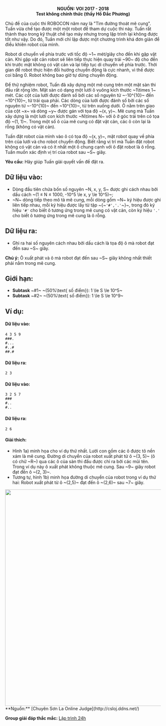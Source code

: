 **<center>NGUỒN: VOI 2017 - 2018</center>**
**<center>Test không chính thức (thầy Hồ Đắc Phương)</center>**

Chủ đề của cuộc thi ROBOCON năm nay là "Tìm đường thoát mê cung". Tuấn vừa chế tạo được một một robot để tham dự cuộc thi này. Tuấn rất thành thạo trong kỹ thuật chế tạo máy nhưng trong lập trình lại không được tốt như vậy. Do đó, Tuấn mới chỉ lập được một chương trình khá đơn giản để điều khiên robot của mình.

Robot di chuyển về phía trước với tốc độ ~1~ mét/giây cho đến khi gặp vật cản. Khi gặp vật cản robot sẽ liên tiếp thực hiện quay trái ~90~ độ cho đến khi trước mặt không có vật cản và lại tiếp tục di chuyển về phía trước. Thời gian để robot thực hiện đổi hướng chuyển động là cực nhanh, vì thế được coi bằng 0. Robot không bao giờ tự dừng chuyển động.

Để thử nghiệm robot, Tuấn đã xây dựng một mê cung trên một mặt sàn thi đấu rất rộng lớn. Mặt sàn có dạng một lưới ô vuông kích thước ~1\times 1~ mét. Các cột của lưới được đánh số bới các số nguyên từ ~-10^{10}~ đến ~10^{10}~, từ trái qua phải. Các dòng của lưới được đánh số bởi các số nguyên từ ~-10^{10}~ đến ~10^{10}~, từ trên xuống dưới. Ô nằm trên giao của cột ~x~ và dòng ~y~ được gán với tọa độ ~(x, y)~. Mê cung mà Tuấn xây dựng là một lưới con kích thước ~N\times N~ với ô ở góc trái trên có tọa độ ~(1, 1)~. Trong một số ô của mê cung có đặt vật cản, các ô còn lại là rỗng (không có vật cản).

Tuấn đặt robot của mình vào ô có tọa độ ~(x, y)~, mặt robot quay về phía trên của lưới và cho robot chuyển động. Biết rằng vị trí mà Tuấn đặt robot không có vật cản và có ít nhất một ô chung cạnh với ô đặt robot là ô rỗng. Tuấn muốn xác định vị trí của robot sau ~S~ giây.

**Yêu cầu:** Hãy giúp Tuấn giải quyết vấn đề đặt ra.

## Dữ liệu vào:
- Dòng đầu tiên chứa bốn số nguyên ~N, x, y, S~ được ghi cách nhau bởi dấu cách ~(1 ≤ N ≤ 1000, -10^5 \le x, y \le 10^5)~;
- ~N~ dòng tiếp theo mô tả mê cung, mỗi dòng gồm ~N~ ký hiệu được ghi liên tiếp nhau, mỗi ký hiệu được lấy từ tập ~\{~`'#','.'`~\}~, trong đó ký hiệu `'#'` cho biết ô tương ứng trong mê cung có vật cản, còn ký hiệu `'.'` cho biết ô tương ứng trong mê cung là ô rỗng.

## Dữ liệu ra:
- Ghi ra hai số nguyên cách nhau bởi dấu cách là tọa độ ô mà robot đạt đến sau ~S~ giây.

**Chú ý:** Ô xuất phát và ô mà robot đạt đến sau ~S~ giây không nhất thiết phải nằm trong mê cung.

## Giới hạn:
- **Subtask** ~\#1~ ~(50\%\text{ số điểm}): 1 \le S \le 10^5~
- **Subtask** ~\#2~ ~(50\%\text{ số điểm}): 1 \le S \le 10^9~

## Ví dụ:
#### Dữ liệu vào:
```
4 3 5 9
###.
#...
#..#
##.#
```

#### Dữ liệu ra:
```
2 3
```

#### Dữ liệu vào:
```
3 2 5 7
###
#..
#..
```

#### Dữ liệu ra:
```
2 6
```

#### Giải thích:
- Hình 1a) minh họa cho ví dụ thứ nhất. Lưới con gồm các ô được tô nền xám là mê cung. Đường di chuyển của robot xuất phát từ ô ~(3, 5)~ (ô có chữ ~R~) qua các ô của sàn thi đấu được chỉ ra bởi các mũi tên. Trong ví dụ này ô xuất phát không thuộc mê cung. Sau ~9~ giây robot đạt đến ô ~(2, 3)~.
- Tương tự, hình 1b) minh họa đường di chuyển của robot trong ví dụ thứ hai: Robot xuất phát từ ô ~(2,5)~ đạt đến ô ~(2,6)~ sau ~7~ giây.
<center><img src="/images/problems/1506/robot.png" width=700px></center>
**Nguồn:** [Chuyên Sơn La Online Judge](http://csloj.ddns.net/)

**Group giải đáp thắc mắc:** [Lập trình 24h](https://www.facebook.com/groups/1386904321519984)